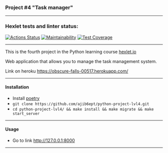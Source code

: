 ### Project #4 "Task manager"
***

### Hexlet tests and linter status:
[![Actions Status](https://github.com/ajib6ept/python-project-lvl4/workflows/hexlet-check/badge.svg)](https://github.com/ajib6ept/python-project-lvl4/actions)
[![Maintainability](https://api.codeclimate.com/v1/badges/06a9f07bcb6f8b8c2b20/maintainability)](https://codeclimate.com/github/ajib6ept/python-project-lvl4/maintainability)
[![Test Coverage](https://api.codeclimate.com/v1/badges/06a9f07bcb6f8b8c2b20/test_coverage)](https://codeclimate.com/github/ajib6ept/python-project-lvl4/test_coverage)
***

This is the fourth project in the Python learning course [hexlet.io](https://ru.hexlet.io)

Web application that allows you to manage the task management system.

Link on heroku https://obscure-falls-00517.herokuapp.com/
***
#### Installation
* Install [poetry](https://python-poetry.org/docs/#installation)
* ```git clone https://github.com/ajib6ept/python-project-lvl4.git```
* ```cd python-project-lvl4/ && make install && make migrate && make start_server```
***
#### Usage
* Go to link http://127.0.0.1:8000
***